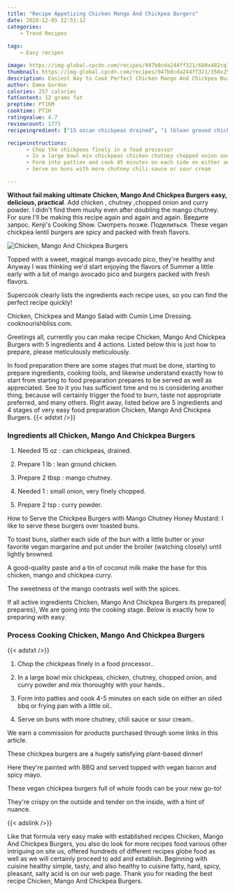```yaml
---
title: "Recipe Appetizing Chicken Mango And Chickpea Burgers"
date: 2020-12-05 12:51:12
categories:
    - Trend Recipes
    
tags:
    - Easy recipes

image: https://img-global.cpcdn.com/recipes/947b0cda244ff321/680x482cq70/chicken-mango-and-chickpea-burgers-recipe-main-photo.jpg
thumbnail: https://img-global.cpcdn.com/recipes/947b0cda244ff321/350x250cq70/chicken-mango-and-chickpea-burgers-recipe-main-photo.jpg
description: Easiest Way to Cook Perfect Chicken Mango And Chickpea Burgers with 5 ingredients and 4 stages of easy cooking.
author: Emma Gordon
calories: 257 calories
fatContent: 12 grams fat
preptime: PT16M
cooktime: PT1H
ratingvalue: 4.7
reviewcount: 1773
recipeingredient: ["15 ozcan chickpeas drained", "1 lblean ground chicken", "2 tbspmango chutney", "1small onion very finely chopped", "2 tspcurry powder"]

recipeinstructions: 
      - Chop the chickpeas finely in a food processor 
      - In a large bowl mix chickpeas chicken chutney chopped onion and curry powder and mix thoroughly with your hands 
      - Form into patties and cook 45 minutes on each side on either an oiled bbq or frying pan with a little oil 
      - Serve on buns with more chutney chili sauce or sour cream

---
```




**Without fail making ultimate Chicken, Mango And Chickpea Burgers easy, delicious, practical**. Add chicken , chutney ,chopped onion and curry powder. I didn&#39;t find them mushy even after doubling the mango chutney. For sure I&#39;ll be making this recipe again and again and again. Введите запрос. Kenji&#39;s Cooking Show. Смотреть позже. Поделиться. These vegan chickpea lentil burgers are spicy and packed with fresh flavors.


![Chicken, Mango And Chickpea Burgers](https://img-global.cpcdn.com/recipes/947b0cda244ff321/680x482cq70/chicken-mango-and-chickpea-burgers-recipe-main-photo.jpg "Chicken, Mango And Chickpea Burgers")



Topped with a sweet, magical mango avocado pico, they&#39;re healthy and Anyway I was thinking we&#39;d start enjoying the flavors of Summer a little early with a bit of mango avocado pico and burgers packed with fresh flavors.

Supercook clearly lists the ingredients each recipe uses, so you can find the perfect recipe quickly!

Chicken, Chickpea and Mango Salad with Cumin Lime Dressing. cooknourishbliss.com.


Greetings all, currently you can make recipe Chicken, Mango And Chickpea Burgers with 5 ingredients and 4 actions. Listed below this is just how to prepare, please meticulously meticulously.

In food preparation there are some stages that must be done, starting to prepare ingredients, cooking tools, and likewise understand exactly how to start from starting to food preparation prepares to be served as well as appreciated. See to it you has sufficient time and no is considering another thing, because will certainly trigger the food to burn, taste not appropriate preferred, and many others. Right away, listed below are 5 ingredients and 4 stages of very easy food preparation Chicken, Mango And Chickpea Burgers.
{{< adstxt />}}

### Ingredients all Chicken, Mango And Chickpea Burgers


1. Needed 15 oz : can chickpeas, drained.

1. Prepare 1 lb : lean ground chicken.

1. Prepare 2 tbsp : mango chutney.

1. Needed 1 : small onion, very finely chopped.

1. Prepare 2 tsp : curry powder.


How to Serve the Chickpea Burgers with Mango Chutney Honey Mustard: I like to serve these burgers over toasted buns.

To toast buns, slather each side of the bun with a little butter or your favorite vegan margarine and put under the broiler (watching closely) until lightly browned.

A good-quality paste and a tin of coconut milk make the base for this chicken, mango and chickpea curry.

The sweetness of the mango contrasts well with the spices.


If all active ingredients Chicken, Mango And Chickpea Burgers its prepared| prepares}, We are going into the cooking stage. Below is exactly how to preparing with easy.

### Process Cooking Chicken, Mango And Chickpea Burgers

{{< adstxt />}}


1. Chop the chickpeas finely in a food processor..



1. In a large bowl mix chickpeas, chicken, chutney, chopped onion, and curry powder and mix thoroughly with your hands..



1. Form into patties and cook 4-5 minutes on each side on either an oiled bbq or frying pan with a little oil..



1. Serve on buns with more chutney, chili sauce or sour cream..




We earn a commission for products purchased through some links in this article.

These chickpea burgers are a hugely satisfying plant-based dinner!

Here they&#39;re painted with BBQ and served topped with vegan bacon and spicy mayo.

These vegan chickpea burgers full of whole foods can be your new go-to!

They&#39;re crispy on the outside and tender on the inside, with a hint of nuance.


{{< adslink />}}

Like that formula very easy make with established recipes Chicken, Mango And Chickpea Burgers, you also do look for more recipes food various other intriguing on site us, offered hundreds of different recipes globe food as well as we will certainly proceed to add and establish. Beginning with cuisine healthy simple, tasty, and also healthy to cuisine fatty, hard, spicy, pleasant, salty acid is on our web page. Thank you for reading the best recipe Chicken, Mango And Chickpea Burgers.
